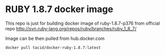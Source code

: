 # RUBY 1.8.7 docker image

This repo is just for building docker image of ruby-1.8.7-p376 from official repo http://svn.ruby-lang.org/repos/ruby/branches/ruby_1_8_7/

Image can be then pulled from hub.docker.com

`
docker pull tacid/docker-ruby-1.8.7:latest
`
